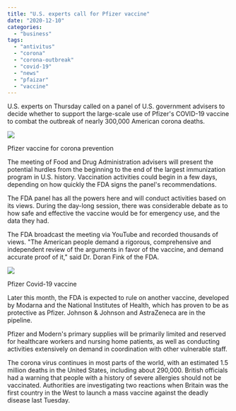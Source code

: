 ```yaml
---
title: "U.S. experts call for Pfizer vaccine"
date: "2020-12-10"
categories: 
  - "business"
tags: 
  - "antivitus"
  - "corona"
  - "corona-outbreak"
  - "covid-19"
  - "news"
  - "pfaizar"
  - "vaccine"
---
```


U.S. experts on Thursday called on a panel of U.S. government advisers to decide whether to support the large-scale use of Pfizer's COVID-19 vaccine to combat the outbreak of nearly 300,000 American corona deaths.

![](images/https___d1e00ek4ebabms.cloudfront.net_production_fd5e5b5f-09f2-4627-b881-ff6cb9380ed1-1.jpg)

Pfizer vaccine for corona prevention

The meeting of Food and Drug Administration advisers will present the potential hurdles from the beginning to the end of the largest immunization program in U.S. history. Vaccination activities could begin in a few days, depending on how quickly the FDA signs the panel's recommendations.

The FDA panel has all the powers here and will conduct activities based on its views. During the day-long session, there was considerable debate as to how safe and effective the vaccine would be for emergency use, and the data they had.

The FDA broadcast the meeting via YouTube and recorded thousands of views. "The American people demand a rigorous, comprehensive and independent review of the arguments in favor of the vaccine, and demand accurate proof of it," said Dr. Doran Fink of the FDA.

![](images/images-3-1.jpeg)

Pfizer Covid-19 vaccine

Later this month, the FDA is expected to rule on another vaccine, developed by Modarna and the National Institutes of Health, which has proven to be as protective as Pfizer. Johnson & Johnson and AstraZeneca are in the pipeline.

Pfizer and Modern's primary supplies will be primarily limited and reserved for healthcare workers and nursing home patients, as well as conducting activities extensively on demand in coordination with other vulnerable staff.

The corona virus continues in most parts of the world, with an estimated 1.5 million deaths in the United States, including about 290,000. British officials had a warning that people with a history of severe allergies should not be vaccinated. Authorities are investigating two reactions when Britain was the first country in the West to launch a mass vaccine against the deadly disease last Tuesday.

